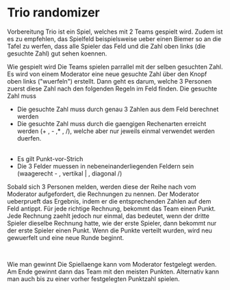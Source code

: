 # Trio randomizer
 
Vorbereitung
Trio ist ein Spiel, welches mit 2 Teams gespielt wird. Zudem ist es zu empfehlen, das Spielfeld beispielsweise ueber einen Biemer so an die Tafel zu werfen, dass alle Spieler das Feld und die Zahl oben links (die gesuchte Zahl) gut sehen koennen.

Wie gespielt wird
Die Teams spielen parrallel mit der selben gesuchten Zahl. Es wird von einem Moderator eine neue gesuchte Zahl über den Knopf oben links ("wuerfeln") erstellt. Dann geht es darum, welche 3 Personen zuerst diese Zahl nach den folgenden Regeln im Feld finden.
Die gesuchte Zahl muss
- Die gesuchte Zahl muss durch genau 3 Zahlen aus dem Feld berechnet werden
- Die gesuchte Zahl muss durch die gaengigen Rechenarten erreicht werden (+ , - ,* , /), welche aber nur jeweils einmal verwendet werden duerfen.</p><br>
- Es gilt Punkt-vor-Strich
- Die 3 Felder muessen in nebeneinanderliegenden Feldern sein (waagerecht - , vertikal | , diagonal /)

Sobald sich 3 Personen melden, werden diese der Reihe nach vom Moderator aufgefordert, die Rechnungen zu nennen. Der Moderator ueberprueft das Ergebnis, indem er die entsprechenden Zahlen auf dem Feld antippt. Für jede richtige Rechnung, bekommt das Team einen Punkt. Jede Rechnung zaehlt jedoch nur einmal, das bedeutet, wenn der dritte Spieler dieselbe Rechnung hatte, wie der erste Spieler, dann bekommt nur der erste Spieler einen Punkt. Wenn die Punkte verteilt wurden, wird neu gewuerfelt und eine neue Runde beginnt.</p><br>

Wie man gewinnt
Die Spiellaenge kann vom Moderator festgelegt werden. Am Ende gewinnt dann das Team mit den meisten Punkten. Alternativ kann man auch bis zu einer vorher festgelegten Punktzahl spielen.</p>